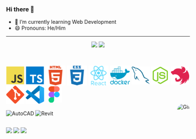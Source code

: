 ### Hi there 👋

- 🌱 I’m currently learning Web Development
- 😄 Pronouns: He/Him

---
<!--============================== ANALYTICS ==============================-->

<div align="center"> <!--<div style="display: inline_block">-->
  <img height="180em" src="https://github-readme-stats.vercel.app/api?username=GermanoTischler&show_icons=true&theme=midnight-purple&hide_border=true">
  <img height="180em" src="https://github-readme-stats.vercel.app/api/top-langs/?username=GermanoTischler&layout=compact&theme=midnight-purple&hide_border=true">
</div>
  
##
<!--============================== LANGUAGES ==============================-->
  
<div style="display: inline_block"><br>
  <img align="center" alt="Js" height="50" width="50" src="https://github.com/devicons/devicon/blob/master/icons/javascript/javascript-original.svg">
  <img align="center" alt="Ts" height="50" width="50" src="https://github.com/devicons/devicon/blob/master/icons/typescript/typescript-original.svg">
  <img align="center" alt="HTML5" height="55" width="55" src="https://github.com/devicons/devicon/blob/master/icons/html5/html5-plain-wordmark.svg">
  <img align="center" alt="CSS3" height="55" width="55" src="https://github.com/devicons/devicon/blob/master/icons/css3/css3-plain-wordmark.svg">
  <img align="center" alt="React" height="55" width="55" src="https://github.com/devicons/devicon/blob/master/icons/react/react-original-wordmark.svg">
  <img align="center" alt="Docker" height="55" width="55" src="https://github.com/devicons/devicon/blob/master/icons/docker/docker-plain-wordmark.svg">
  <img align="center" alt="MySQL" height="50" width="50" src="https://github.com/devicons/devicon/blob/master/icons/mysql/mysql-original.svg">
  <img align="center" alt="NodeJs" height="50" width="50" src="https://github.com/devicons/devicon/blob/master/icons/nodejs/nodejs-original.svg">
  <img align="center" alt="NestJs" height="50" width="50" src="https://github.com/devicons/devicon/blob/master/icons/nestjs/nestjs-plain.svg">
  <img align="center" alt="Git" height="50" width="50" src="https://github.com/devicons/devicon/blob/master/icons/git/git-original.svg">
  <img align="center" alt="VSCode" height="50" width="50" src="https://github.com/devicons/devicon/blob/master/icons/vscode/vscode-original.svg">
  <img align="center" alt="Figma" height="45" width="45" src="https://github.com/devicons/devicon/blob/master/icons/figma/figma-original.svg"> <br/> 
  <img align="right" alt="Gif" height="160" style="border-radius:50px;" src="https://i.imgur.com/51ccTSo.gif"> <br/>
  <img align="center" alt="AutoCAD" height="45" width="45" src="https://www.pngkey.com/png/full/444-4449610_autodesk-autocad-icon-autocad-2017-logo-vector.png">
  <img align="center" alt="Revit" height="45" width="45" src="https://www.focusconhecimento.com.br/wp-content/uploads/2020/12/Revit-2015-a.png">
  <!--<img align="center" alt="Reative Native" height="50" width="50" src="https://github.com/devicons/devicon/blob/master/icons/react/react-original.svg>-->
  <!--<img align="center" alt="Java" height="50" width="50" src="https://github.com/devicons/devicon/blob/master/icons/java/java-original.svg">-->
  <!--<img align="center" alt="C" height="50" width="50" src="https://github.com/devicons/devicon/blob/master/icons/c/c-plain.svg">-->
  <!--<img align="center" alt="C++" height="50" width="50" src="https://github.com/devicons/devicon/blob/master/icons/cplusplus/cplusplus-plain.svg">-->
  <!--<img align="center" alt="Blender" height="50" width="50" src="https://github.com/devicons/devicon/blob/master/icons/blender/blender-original.svg">-->
</div>
  
  ##
<!--============================== SOCIAL MEDIA ==============================-->
  
<div>
  <a href="https://www.instagram.com/g.tischlxr" target="_blank"><img src="https://img.shields.io/badge/Instagram-E4405F?style=for-the-badge&logo=instagram&logoColor=white" target="_blank"></a>
  <a href="https://www.linkedin.com/in/germanotischler" target="_blank"><img src="https://img.shields.io/badge/-LinkedIn-%230077B5?style=for-the-badge&logo=linkedin&logoColor=white" target="_blank"></a>
  <a href = "mailto:germanotischler@gmail.com"><img src="https://img.shields.io/badge/Gmail-D14836?style=for-the-badge&logo=gmail&logoColor=white" target="_blank"> </a>
</div>
  
